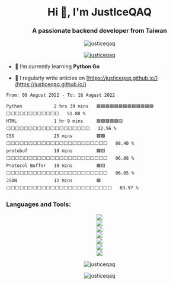<h1 align="center">Hi 👋, I'm JustIceQAQ</h1>
<h3 align="center">A passionate backend developer from Taiwan</h3>

<p align="center"> <img src="https://komarev.com/ghpvc/?username=justiceqaq&label=Profile%20views&color=0e75b6&style=flat" alt="justiceqaq" /> </p>

<p align="center"> <a href="https://github.com/ryo-ma/github-profile-trophy">
<img src="https://github-profile-trophy.vercel.app/?username=justiceqaq&theme=onedark&row=2&column=3" alt="justiceqaq" />
</a> </p>

- 🌱 I’m currently learning **Python Go**

- 📝 I regularly write articles on [https://justiceqaq.github.io/](https://justiceqaq.github.io/)

<!--START_SECTION:waka-->

```text
From: 09 August 2022 - To: 16 August 2022

Python            2 hrs 39 mins   🟩🟩🟩🟩🟩🟩🟩🟩🟩🟩🟩🟩🟩⬜⬜⬜⬜⬜⬜⬜⬜⬜⬜⬜⬜   51.88 %
HTML              1 hr 9 mins     🟩🟩🟩🟩🟩🟨⬜⬜⬜⬜⬜⬜⬜⬜⬜⬜⬜⬜⬜⬜⬜⬜⬜⬜⬜   22.56 %
CSS               25 mins         🟩🟩⬜⬜⬜⬜⬜⬜⬜⬜⬜⬜⬜⬜⬜⬜⬜⬜⬜⬜⬜⬜⬜⬜⬜   08.40 %
protobuf          18 mins         🟩🟨⬜⬜⬜⬜⬜⬜⬜⬜⬜⬜⬜⬜⬜⬜⬜⬜⬜⬜⬜⬜⬜⬜⬜   06.08 %
Protocol Buffer   18 mins         🟩🟨⬜⬜⬜⬜⬜⬜⬜⬜⬜⬜⬜⬜⬜⬜⬜⬜⬜⬜⬜⬜⬜⬜⬜   06.05 %
JSON              12 mins         🟩⬜⬜⬜⬜⬜⬜⬜⬜⬜⬜⬜⬜⬜⬜⬜⬜⬜⬜⬜⬜⬜⬜⬜⬜   03.97 %
```

<!--END_SECTION:waka-->

<h3 align="left">Languages and Tools:</h3>
<div align="center">
<img src="https://skillicons.dev/icons?i=python,go,js&theme=light">
</div>
<div align="center">
<img src="https://skillicons.dev/icons?i=django,flask,fastapi&theme=light">
</div>
<div align="center">
<img src="https://skillicons.dev/icons?i=postgres,sqlite,mongodb,mysql,redis&theme=light">
</div>
<div align="center">
<img src="https://skillicons.dev/icons?i=regex,graphql,selenium&theme=light">
</div>
<div align="center">
<img src="https://skillicons.dev/icons?i=docker,kubernetes,heroku&theme=light">
</div>
<div align="center">
<img src="https://skillicons.dev/icons?i=html,css,jquery,bootstrap&theme=light">
</div>
<div align="center">
<img src="https://skillicons.dev/icons?i=bash,figma,gcp,git,github,md&theme=light">
</div>


<p align="center"><img align="center" src="https://github-readme-stats.vercel.app/api?username=justiceqaq&show_icons=true&locale=en" alt="justiceqaq" /></p>

<p align="center"><img align="center" src="https://github-readme-streak-stats.herokuapp.com/?user=justiceqaq&" alt="justiceqaq" /></p>
